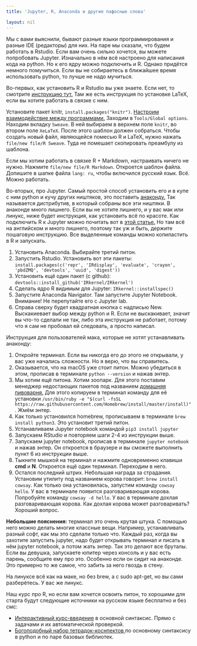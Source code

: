 ```yaml
---
title: 'Jupyter, R, Anaconda и другие пафосные слова'

layout: nil
---
```


Мы с вами выяснили, бывают разные языки программирования и разные IDE (редакторы) для них. На паре мы сказали, что будем работать в Rstudio. Если вам очень сильно хочется, вы можете попробовать Jupyter. Изначально в нём всё настроено для написания кода на python. Но к его ядру можно подключить и R. Однако придётся немного помучиться. Если вы не собираетесь в ближайшее время использовать python, то лучше не надо мучиться.

Во-первых, как установить R и Rstudio вы уже знаете. Если нет, то смотрите [инструкцию тут.](https://github.com/bdemeshev/em301/wiki/R) Там же есть инструкция по установке LaTeX, если вы хотите работать в связке с ним.

Установите пакет knitr, `install.packages("knitr")`. [Настроим взаимодействие между программами.](http://rpubs.com/YaRrr/sweaveintro)  Заходим в `Tools/Global options`. Находим вкладку `Sweave`. В ней выбираем в верхнем поле `knitr`, во втором поле `XeLaTeX`. После этого шаблон должен собраться. Чтобы создать новый файл, являющейся помесью R и LaTeX, нужно нажать  `file/new file/R Sweave`. Туда не помешает скопировать преамбулу из шаблона.

Если мы хотим работать в связке R + Markdown, настраивать ничего не нужно. Нажмите `file/new file/R Markdown`. Откроется шаблон файла. Допишите в шапке файла `lang: ru`, чтобы включился русский язык. Всё. Можно работать.


Во-вторых, про Jupyter. Самый простой способ установить его и в купе с ним python и кучу других ништяков, это поставить [анаконду.](https://www.anaconda.com/download) Так называется дистрибутив, в который собраны все эти ништяки. В анаконде много лишнего. Если вы не хотите лишнего, и у вас мак или линукс, ниже будет инструкция, как установить всё по красоте. Как подключить R к Jupyter можно почитать вот в [этой статье.](https://www.datacamp.com/community/blog/jupyter-notebook-r) Но там всё на английском и много лишнего, поэтому так уж и быть, держите пошаговую инструкцию. Все выделенные команды можно копипастить в R и запускать.  

1. Установить Anaconda. Выбирайте третий питон.
2. Запустить Rstudio. Установить вот эти пакеты: `install.packages(c('repr', 'IRdisplay', 'evaluate', 'crayon', 'pbdZMQ', 'devtools', 'uuid', 'digest'))`
3. Установить ещё один пакет (c github): `devtools::install_github('IRkernel/IRkernel')`
4. Сделать ядро R видимым для Jupyter: `IRkernel::installspec()`
5. Запустите Anaconda Navigator. Там запустите Jupyter Notebook. Внимание! Не перепутайте его с Jupyter lab.
6. Справа сверху будет квадратная кнопка с надписью New. Выскакиевает выбор между python и R. Если не выскакивает, значит вы что-то сделали не так, либо эта инструкция не работает, потому что я сам не пробовал ей следовать, а просто написал.

Инструкция для пользователей мака, которые не хотят устанавливать анаконду:

1. Откройте терминал. Если вы никогда его до этого не открывали, у вас уже начались сложности. Но я верю, что вы справитесь.
2. Оказывается, что на macOS уже стоит питон. Можно убедиться в этом, прописав в терминале `python --version` и нажав энтер.
3. Мы хотим ещё питона. Хотим зоопарк. Для этого поставим менеджер недостающих пакетов под названием [домашняя пивоварня.](https://brew.sh/) Для этого копируем в терминал команду для её установки `/usr/bin/ruby -e "$(curl -fsSL https://raw.githubusercontent.com/Homebrew/install/master/install)"`. Жмём энтер.
4. Как только установился homebrew, прописываем в терминале `brew install python3`. Это установит третий питон.
5. Устанавливаем Jupyter notebook командой `pip3 install jupyter`
6. Запускаем RStudio и повторяем шаги 2-4 из инструкции выше.
7. Запускаем jupyter notebook, прописав в терминале `jupyter notebook` и нажав энтер. Он откроется в браузере и вы сможете выполнить пункт 6 из инструкции выше.
8. Тыкните мышкой на терминал и нажмите одновременно клавиши __cmd__ и __N__. Откроется ещё один терминал. Переходим в него.
9. Остался последний штрих. Небольшая награда за страдания. Установим утилиту под названием корова говорит: `brew install cowsay`. Как только она установилась, запустим команду `cowsay hello`. У вас в терминале появится разговаривающая корова. Попробуйте команду `cowsay -d hello`. У вас в терминале дохлая разговаривающая корова. Как дохлая корова может разговаривать? Хороший вопрос.

__Небольшие пояснения:__ терминал это очень крутая штука. С помощью него можно делать многие классные вещи. Например, устанавливать разный софт, как мы это сделали только что. Каждый раз, когда вы захотите запустить jupyter, надо будет открывать терминал и писать в нём jupyter notebook, а потом жать энтер. Так это делают все бруталы. Если вы девушка, запускаете юпитер через консоль и у вас есть парень, сообщите ему про это. Особенно если он сидит на анаконде. Это примерно то же самое, что забить за него гвоздь в стену.  

На линуксе всё как на маке, но без brew, а с sudo apt-get, но вы сами разберётесь. У вас же линукс.

Наш курс про R, но если вам хочется освоить питон, то хорошими для старта будут следующие источники на русском языке бесплатно и без смс:

* [Интерактивный курс-введение](http://pythontutor.ru/) в основной синтаксис. Прямо с задачами и их автоматической проверкой.
* [Богоподобный набор тетрадок-коснпектов  ](http://math-info.hse.ru/2015-16/Программирование_на_языке_Python_для_сбора_и_анализа_данных) по основному синтаксису в python и по паре базовых библиотек.
